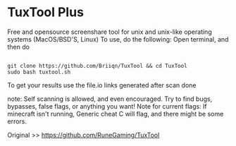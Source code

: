 # TuxTool Plus
Free and opensource screenshare tool for unix and unix-like operating systems (MacOS/BSD'S, Linux) 
To use, do the following:
Open terminal, and then do 
```

git clone https://github.com/Briiqn/TuxTool && cd TuxTool
sudo bash tuxtool.sh
```
To get your results use the file.io links generated after scan done

note: Self scanning is allowed, and even encouraged. Try to find bugs, bypasses, false flags, or anything you want! 
Note for current flags: If minecraft isn't running, Generic cheat C will flag, and there might be some errors.

Original >> https://github.com/RuneGaming/TuxTool
